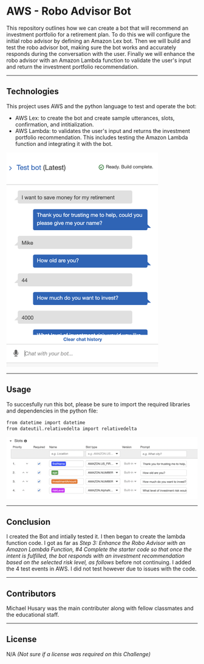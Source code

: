 # AWS - Robo Advisor Bot

This repository outlines how we can create a bot that will recommend an investment portfolio for a retirement plan. To do this we will configure the initial robo advisor by defining an Amazon Lex bot. Then we will build and test the robo advisor bot, making sure the bot works and accurately responds during the conversation with the user. Finally we will enhance the robo advisor with an Amazon Lambda function to validate the user's input and return the investment portfolio recommendation. 

---

## Technologies

This project uses AWS and the python language to test and operate the bot:

- AWS Lex: to create the bot and create sample utterances, slots, confirmation, and intitialization.
- AWS Lambda: to validates the user's input and returns the investment portfolio recommendation. This includes testing the Amazon Lambda function and integrating it with the bot.

<img src="Images/testing_roboadvisor_bot.png" width="400" >

---

## Usage

To succesfully run this bot, please be sure to import the required libraries and dependencies in the python file:

```
from datetime import datetime
from dateutil.relativedelta import relativedelta
```

<img src="Images/slots.png" width="750" >

---


## Conclusion

I created the Bot and intially tested it. I then began to create the lambda function code. I got as far as _Step 3: Enhance the Robo Advisor with an Amazon Lambda Function, #4 Complete the starter code so that once the intent is fulfilled, the bot responds with an investment recommendation based on the selected risk level, as follows_ before not continuing. I added the 4 test events in AWS. I did not test however due to issues with the code. 

---

## Contributors

Michael Husary was the main contributer along with fellow classmates and the educational staff. 

--- 

## License

N/A
*(Not sure if a license was required on this Challenge)*
